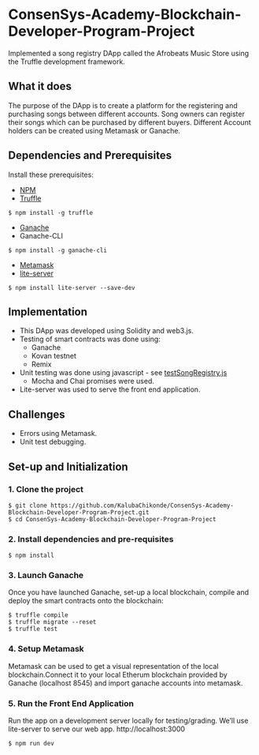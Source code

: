 # ConsenSys-Academy-Blockchain-Developer-Program-Project
Implemented a song registry DApp called the Afrobeats Music Store using the Truffle development framework. 

## What it does
The purpose of the DApp is to create a platform for the registering and purchasing songs between different accounts. Song owners can register their songs which can be purchased by different buyers. Different Account holders can be created using Metamask or Ganache.

## Dependencies and Prerequisites
Install these prerequisites:

* [NPM](https://nodejs.org/en/)
* [Truffle](https://github.com/trufflesuite/truffle)
```
$ npm install -g truffle
```
* [Ganache](https://www.trufflesuite.com/ganache)
* Ganache-CLI
```
$ npm install -g ganache-cli
```
* [Metamask](https://metamask.io)
* [lite-server](https://www.npmjs.com/package/lite-server)
```
$ npm install lite-server --save-dev
```

## Implementation
* This DApp was developed using Solidity and web3.js.
* Testing of smart contracts was done using: 
  * Ganache
  * Kovan testnet
  * Remix
 * Unit testing was done using javascript - see [testSongRegistry.js](https://github.com/KalubaChikonde/ConsenSys-Academy-Blockchain-Developer-Program-Project/blob/master/test/testSongRegistry.js)
    * Mocha and Chai promises were used. 
 * Lite-server was used to serve the front end application.
 
 ## Challenges

* Errors using Metamask.
* Unit test debugging.

## Set-up and Initialization
### 1. Clone the project
```
$ git clone https://github.com/KalubaChikonde/ConsenSys-Academy-Blockchain-Developer-Program-Project.git
$ cd ConsenSys-Academy-Blockchain-Developer-Program-Project
```
### 2. Install dependencies and pre-requisites
```
$ npm install
```
### 3. Launch Ganache
Once you have launched Ganache, set-up a local blockchain, compile and deploy the smart contracts onto the blockchain:
```
$ truffle compile
$ truffle migrate --reset
$ truffle test
```
### 4. Setup Metamask
Metamask can be used to get a visual representation of the local blockchain.Connect it to your local Etherum blockchain provided by Ganache (localhost 8545) and import ganache accounts into metamask.

### 5. Run the Front End Application
 Run the app on a development server locally for testing/grading. We’ll use lite-server to serve our web app.  http://localhost:3000
```
$ npm run dev
```



